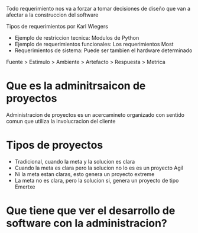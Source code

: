 Todo requerimiento nos va a forzar a tomar decisiones de diseño que van a afectar a la construccion del software

Tipos de requerimientos por Karl Wiegers

- Ejemplo de restriccion tecnica: Modulos de Python
- Ejemplo de requerimientos funcionales: Los requerimientos Most
- Requerimientos de sistema: Puede ser tambien el hardware determinado

Fuente > Estimulo > Ambiente > Artefacto > Respuesta > Metrica

# Que es la adminitrsaicon de proyectos
Administracion de proyectos es un acercamineto organizado con sentido comun que utiliza la involucracion del cliente

# Tipos de proyectos
- Tradicional, cuando la meta y la solucion es clara
- Cuando la meta es clara pero la solucion no lo es es un proyecto Agil
- Ni la meta estan claras, esto genera un proyecto extreme
- La meta no es clara, pero la solucion si, genera un proyecto de tipo Emertxe

# Que tiene que ver el desarrollo de software con la administracion?
